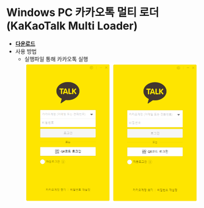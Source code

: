 # Windows PC 카카오톡 멀티 로더 (KaKaoTalk Multi Loader)
* **[다운로드](https://github.com/Hanoriyam/KaKaoTalk_MultiLoader/raw/main/KaKaoMulti/bin/KaKaoMulti.exe)**
* 사용 방법
  * 실행파일 통해 카카오톡 실행
  ![alt Concrete Buildings](https://github.com/Hanoriyam/KaKaoTalk_MultiLoader/blob/main/image.png)
